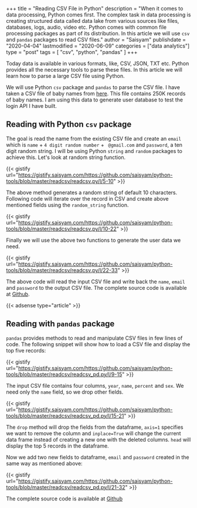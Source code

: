 +++
title = "Reading CSV File in Python"
description = "When it comes to data processing, Python comes first. The complex task in data processing is creating structured data called data lake from various sources like files, databases, logs, audio, video etc. Python comes with common file processing packages as part of its distribution. In this article we will use `csv` and `pandas` packages to read CSV files."
author = "Saisyam"
publishdate = "2020-04-04"
lastmodified = "2020-06-09"
categories = ["data analytics"]
type = "post"
tags = [
    "csv",
    "python",
    "pandas"
]
+++

Today data is available in various formats, like, CSV, JSON, TXT etc. Python provides all the necessary tools to parse these files. In this article we will learn how to parse a large CSV file using Python.

We will use Python `csv` package and `pandas` to parse the CSV file. I have taken a CSV file of baby names from [here](https://raw.githubusercontent.com/hadley/data-baby-names/master/baby-names.csv). This file contains 250K records of baby names. I am using this data to generate user database to test the login API I have built.

## Reading with Python `csv` package
The goal is read the name from the existing CSV file and create an `email` which is `name` + `4 digit random number` + ` @gmail.com` and `password`, a ten digit random string. I will be using Python `string` and `random` packages to achieve this. Let's look at random string function.

{{< gistify url="https://gistify.saisyam.com/https://github.com/saisyam/python-tools/blob/master/readcsv/readcsv.py/l/5-10" >}}

The above method generates a random string of default 10 characters. Following code will iterate over the record in CSV and create above mentioned fields using the `random_string` function.

{{< gistify url="https://gistify.saisyam.com/https://github.com/saisyam/python-tools/blob/master/readcsv/readcsv.py/l/10-22" >}}

Finally we will use the above two functions to generate the user data we need.

{{< gistify url="https://gistify.saisyam.com/https://github.com/saisyam/python-tools/blob/master/readcsv/readcsv.py/l/22-33" >}}

The above code will read the input CSV file and write back the `name`, `email` and `password` to the output CSV file. The complete source code is available at [Github](https://github.com/saisyam/python-tools/blob/master/readcsv/readcsv.py).

{{< adsense type="article" >}}

## Reading with `pandas` package

`pandas` provides methods to read and manipulate CSV files in few lines of code. The following snippet will show how to load a CSV file and display the top five records:

{{< gistify url="https://gistify.saisyam.com/https://github.com/saisyam/python-tools/blob/master/readcsv/readcsv_pd.py/l/9-15" >}}

The input CSV file contains four columns, `year`, `name`, `percent` and `sex`. We need only the `name` field, so we drop other fields.

{{< gistify url="https://gistify.saisyam.com/https://github.com/saisyam/python-tools/blob/master/readcsv/readcsv_pd.py/l/15-21" >}}

The `drop` method will drop the fields from the dataframe, `axis=1` specifies we want to remove the column and `inplace=True` will change the current data frame instead of creating a new one with the deleted columns. `head` will display the top 5 records in the dataframe.

Now we add two new fields to dataframe, `email` and `password` created in the same way as mentioned above:

{{< gistify url="https://gistify.saisyam.com/https://github.com/saisyam/python-tools/blob/master/readcsv/readcsv_pd.py/l/21-32" >}}

The complete source code is available at [Github](https://github.com/saisyam/python-tools/blob/master/readcsv/readcsv_pd.py)


